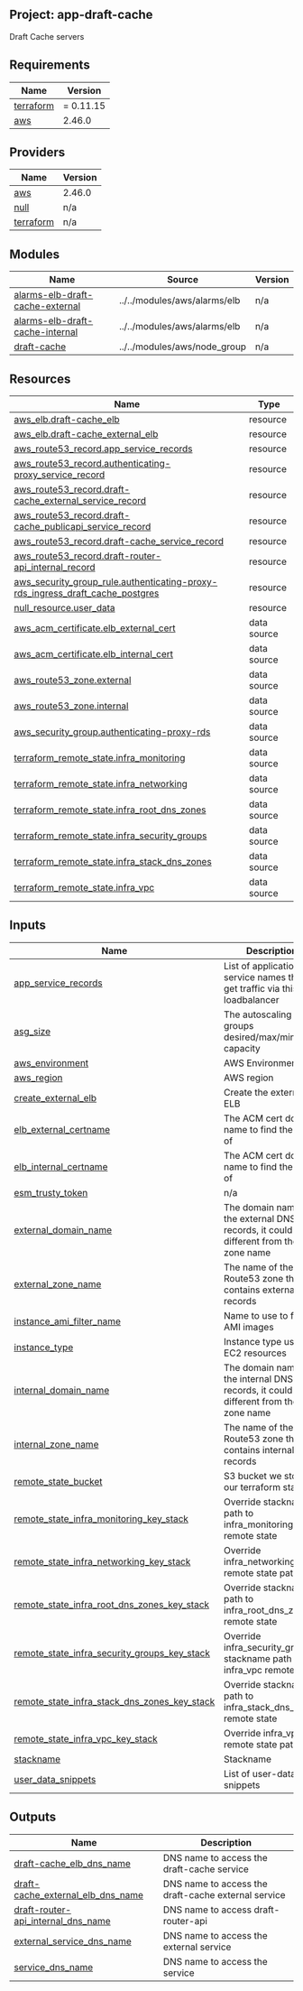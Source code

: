 ## Project: app-draft-cache

Draft Cache servers

## Requirements

| Name | Version |
|------|---------|
| <a name="requirement_terraform"></a> [terraform](#requirement\_terraform) | = 0.11.15 |
| <a name="requirement_aws"></a> [aws](#requirement\_aws) | 2.46.0 |

## Providers

| Name | Version |
|------|---------|
| <a name="provider_aws"></a> [aws](#provider\_aws) | 2.46.0 |
| <a name="provider_null"></a> [null](#provider\_null) | n/a |
| <a name="provider_terraform"></a> [terraform](#provider\_terraform) | n/a |

## Modules

| Name | Source | Version |
|------|--------|---------|
| <a name="module_alarms-elb-draft-cache-external"></a> [alarms-elb-draft-cache-external](#module\_alarms-elb-draft-cache-external) | ../../modules/aws/alarms/elb | n/a |
| <a name="module_alarms-elb-draft-cache-internal"></a> [alarms-elb-draft-cache-internal](#module\_alarms-elb-draft-cache-internal) | ../../modules/aws/alarms/elb | n/a |
| <a name="module_draft-cache"></a> [draft-cache](#module\_draft-cache) | ../../modules/aws/node_group | n/a |

## Resources

| Name | Type |
|------|------|
| [aws_elb.draft-cache_elb](https://registry.terraform.io/providers/hashicorp/aws/2.46.0/docs/resources/elb) | resource |
| [aws_elb.draft-cache_external_elb](https://registry.terraform.io/providers/hashicorp/aws/2.46.0/docs/resources/elb) | resource |
| [aws_route53_record.app_service_records](https://registry.terraform.io/providers/hashicorp/aws/2.46.0/docs/resources/route53_record) | resource |
| [aws_route53_record.authenticating-proxy_service_record](https://registry.terraform.io/providers/hashicorp/aws/2.46.0/docs/resources/route53_record) | resource |
| [aws_route53_record.draft-cache_external_service_record](https://registry.terraform.io/providers/hashicorp/aws/2.46.0/docs/resources/route53_record) | resource |
| [aws_route53_record.draft-cache_publicapi_service_record](https://registry.terraform.io/providers/hashicorp/aws/2.46.0/docs/resources/route53_record) | resource |
| [aws_route53_record.draft-cache_service_record](https://registry.terraform.io/providers/hashicorp/aws/2.46.0/docs/resources/route53_record) | resource |
| [aws_route53_record.draft-router-api_internal_record](https://registry.terraform.io/providers/hashicorp/aws/2.46.0/docs/resources/route53_record) | resource |
| [aws_security_group_rule.authenticating-proxy-rds_ingress_draft_cache_postgres](https://registry.terraform.io/providers/hashicorp/aws/2.46.0/docs/resources/security_group_rule) | resource |
| [null_resource.user_data](https://registry.terraform.io/providers/hashicorp/null/latest/docs/resources/resource) | resource |
| [aws_acm_certificate.elb_external_cert](https://registry.terraform.io/providers/hashicorp/aws/2.46.0/docs/data-sources/acm_certificate) | data source |
| [aws_acm_certificate.elb_internal_cert](https://registry.terraform.io/providers/hashicorp/aws/2.46.0/docs/data-sources/acm_certificate) | data source |
| [aws_route53_zone.external](https://registry.terraform.io/providers/hashicorp/aws/2.46.0/docs/data-sources/route53_zone) | data source |
| [aws_route53_zone.internal](https://registry.terraform.io/providers/hashicorp/aws/2.46.0/docs/data-sources/route53_zone) | data source |
| [aws_security_group.authenticating-proxy-rds](https://registry.terraform.io/providers/hashicorp/aws/2.46.0/docs/data-sources/security_group) | data source |
| [terraform_remote_state.infra_monitoring](https://registry.terraform.io/providers/hashicorp/terraform/latest/docs/data-sources/remote_state) | data source |
| [terraform_remote_state.infra_networking](https://registry.terraform.io/providers/hashicorp/terraform/latest/docs/data-sources/remote_state) | data source |
| [terraform_remote_state.infra_root_dns_zones](https://registry.terraform.io/providers/hashicorp/terraform/latest/docs/data-sources/remote_state) | data source |
| [terraform_remote_state.infra_security_groups](https://registry.terraform.io/providers/hashicorp/terraform/latest/docs/data-sources/remote_state) | data source |
| [terraform_remote_state.infra_stack_dns_zones](https://registry.terraform.io/providers/hashicorp/terraform/latest/docs/data-sources/remote_state) | data source |
| [terraform_remote_state.infra_vpc](https://registry.terraform.io/providers/hashicorp/terraform/latest/docs/data-sources/remote_state) | data source |

## Inputs

| Name | Description | Type | Default | Required |
|------|-------------|------|---------|:--------:|
| <a name="input_app_service_records"></a> [app\_service\_records](#input\_app\_service\_records) | List of application service names that get traffic via this loadbalancer | `list` | `[]` | no |
| <a name="input_asg_size"></a> [asg\_size](#input\_asg\_size) | The autoscaling groups desired/max/min capacity | `string` | `"2"` | no |
| <a name="input_aws_environment"></a> [aws\_environment](#input\_aws\_environment) | AWS Environment | `string` | n/a | yes |
| <a name="input_aws_region"></a> [aws\_region](#input\_aws\_region) | AWS region | `string` | `"eu-west-1"` | no |
| <a name="input_create_external_elb"></a> [create\_external\_elb](#input\_create\_external\_elb) | Create the external ELB | `bool` | `true` | no |
| <a name="input_elb_external_certname"></a> [elb\_external\_certname](#input\_elb\_external\_certname) | The ACM cert domain name to find the ARN of | `string` | n/a | yes |
| <a name="input_elb_internal_certname"></a> [elb\_internal\_certname](#input\_elb\_internal\_certname) | The ACM cert domain name to find the ARN of | `string` | n/a | yes |
| <a name="input_esm_trusty_token"></a> [esm\_trusty\_token](#input\_esm\_trusty\_token) | n/a | `string` | n/a | yes |
| <a name="input_external_domain_name"></a> [external\_domain\_name](#input\_external\_domain\_name) | The domain name of the external DNS records, it could be different from the zone name | `string` | n/a | yes |
| <a name="input_external_zone_name"></a> [external\_zone\_name](#input\_external\_zone\_name) | The name of the Route53 zone that contains external records | `string` | n/a | yes |
| <a name="input_instance_ami_filter_name"></a> [instance\_ami\_filter\_name](#input\_instance\_ami\_filter\_name) | Name to use to find AMI images | `string` | `""` | no |
| <a name="input_instance_type"></a> [instance\_type](#input\_instance\_type) | Instance type used for EC2 resources | `string` | `"t2.medium"` | no |
| <a name="input_internal_domain_name"></a> [internal\_domain\_name](#input\_internal\_domain\_name) | The domain name of the internal DNS records, it could be different from the zone name | `string` | n/a | yes |
| <a name="input_internal_zone_name"></a> [internal\_zone\_name](#input\_internal\_zone\_name) | The name of the Route53 zone that contains internal records | `string` | n/a | yes |
| <a name="input_remote_state_bucket"></a> [remote\_state\_bucket](#input\_remote\_state\_bucket) | S3 bucket we store our terraform state in | `string` | n/a | yes |
| <a name="input_remote_state_infra_monitoring_key_stack"></a> [remote\_state\_infra\_monitoring\_key\_stack](#input\_remote\_state\_infra\_monitoring\_key\_stack) | Override stackname path to infra\_monitoring remote state | `string` | `""` | no |
| <a name="input_remote_state_infra_networking_key_stack"></a> [remote\_state\_infra\_networking\_key\_stack](#input\_remote\_state\_infra\_networking\_key\_stack) | Override infra\_networking remote state path | `string` | `""` | no |
| <a name="input_remote_state_infra_root_dns_zones_key_stack"></a> [remote\_state\_infra\_root\_dns\_zones\_key\_stack](#input\_remote\_state\_infra\_root\_dns\_zones\_key\_stack) | Override stackname path to infra\_root\_dns\_zones remote state | `string` | `""` | no |
| <a name="input_remote_state_infra_security_groups_key_stack"></a> [remote\_state\_infra\_security\_groups\_key\_stack](#input\_remote\_state\_infra\_security\_groups\_key\_stack) | Override infra\_security\_groups stackname path to infra\_vpc remote state | `string` | `""` | no |
| <a name="input_remote_state_infra_stack_dns_zones_key_stack"></a> [remote\_state\_infra\_stack\_dns\_zones\_key\_stack](#input\_remote\_state\_infra\_stack\_dns\_zones\_key\_stack) | Override stackname path to infra\_stack\_dns\_zones remote state | `string` | `""` | no |
| <a name="input_remote_state_infra_vpc_key_stack"></a> [remote\_state\_infra\_vpc\_key\_stack](#input\_remote\_state\_infra\_vpc\_key\_stack) | Override infra\_vpc remote state path | `string` | `""` | no |
| <a name="input_stackname"></a> [stackname](#input\_stackname) | Stackname | `string` | n/a | yes |
| <a name="input_user_data_snippets"></a> [user\_data\_snippets](#input\_user\_data\_snippets) | List of user-data snippets | `list` | n/a | yes |

## Outputs

| Name | Description |
|------|-------------|
| <a name="output_draft-cache_elb_dns_name"></a> [draft-cache\_elb\_dns\_name](#output\_draft-cache\_elb\_dns\_name) | DNS name to access the draft-cache service |
| <a name="output_draft-cache_external_elb_dns_name"></a> [draft-cache\_external\_elb\_dns\_name](#output\_draft-cache\_external\_elb\_dns\_name) | DNS name to access the draft-cache external service |
| <a name="output_draft-router-api_internal_dns_name"></a> [draft-router-api\_internal\_dns\_name](#output\_draft-router-api\_internal\_dns\_name) | DNS name to access draft-router-api |
| <a name="output_external_service_dns_name"></a> [external\_service\_dns\_name](#output\_external\_service\_dns\_name) | DNS name to access the external service |
| <a name="output_service_dns_name"></a> [service\_dns\_name](#output\_service\_dns\_name) | DNS name to access the service |
